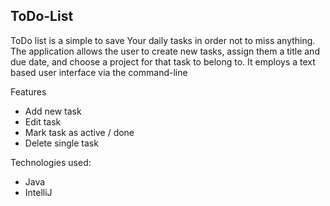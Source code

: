 ## ToDo-List

ToDo list is a simple to save Your daily tasks in order not to miss anything. The application allows the user to create new tasks, assign them a title and due date, and choose a project for that task to belong to. It employs a text based user interface via the command-line


Features

- Add new task
- Edit task
- Mark task as active / done
- Delete single task


Technologies used:

- Java
- IntelliJ

